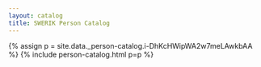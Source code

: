 ```yaml
---
layout: catalog
title: SWERIK Person Catalog
---
```

{% assign p = site.data._person-catalog.i-DhKcHWipWA2w7meLAwkbAA %}
{% include person-catalog.html p=p %}

